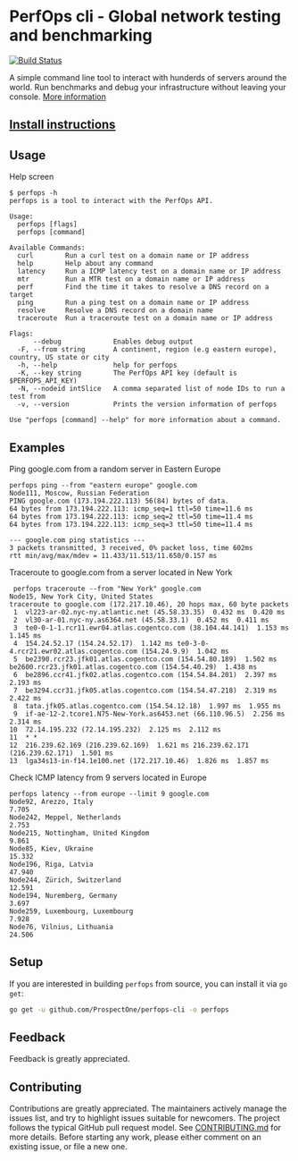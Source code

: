 # PerfOps cli - Global network testing and benchmarking
[![Build Status](https://semaphoreci.com/api/v1/projects/77896bab-6c47-4549-8018-05f07b60d941/1495977/badge.svg)](https://semaphoreci.com/prospectone/perfops-cli)

A simple command line tool to interact with hunderds of servers around the world. Run benchmarks and debug your infrastructure without leaving your console. [More information](https://perfops.net/cli)

## [Install instructions](https://github.com/ProspectOne/perfops-cli/blob/master/INSTALL.md)

## Usage

Help screen
```
$ perfops -h
perfops is a tool to interact with the PerfOps API.

Usage:
  perfops [flags]
  perfops [command]

Available Commands:
  curl        Run a curl test on a domain name or IP address
  help        Help about any command
  latency     Run a ICMP latency test on a domain name or IP address
  mtr         Run a MTR test on a domain name or IP address
  perf        Find the time it takes to resolve a DNS record on a target
  ping        Run a ping test on a domain name or IP address
  resolve     Resolve a DNS record on a domain name
  traceroute  Run a traceroute test on a domain name or IP address

Flags:
      --debug             Enables debug output
  -F, --from string       A continent, region (e.g eastern europe), country, US state or city
  -h, --help              help for perfops
  -K, --key string        The PerfOps API key (default is $PERFOPS_API_KEY)
  -N, --nodeid intSlice   A comma separated list of node IDs to run a test from
  -v, --version           Prints the version information of perfops

Use "perfops [command] --help" for more information about a command.
```

## Examples

Ping google.com from a random server in Eastern Europe
```
perfops ping --from "eastern europe" google.com
Node111, Moscow, Russian Federation
PING google.com (173.194.222.113) 56(84) bytes of data.
64 bytes from 173.194.222.113: icmp_seq=1 ttl=50 time=11.6 ms
64 bytes from 173.194.222.113: icmp_seq=2 ttl=50 time=11.4 ms
64 bytes from 173.194.222.113: icmp_seq=3 ttl=50 time=11.4 ms

--- google.com ping statistics ---
3 packets transmitted, 3 received, 0% packet loss, time 602ms
rtt min/avg/max/mdev = 11.433/11.513/11.650/0.157 ms
```

Traceroute to google.com from a server located in New York
```
 perfops traceroute --from "New York" google.com
Node15, New York City, United States
traceroute to google.com (172.217.10.46), 20 hops max, 60 byte packets
 1  vl223-ar-02.nyc-ny.atlantic.net (45.58.33.35)  0.432 ms  0.420 ms
 2  vl30-ar-01.nyc-ny.as6364.net (45.58.33.1)  0.452 ms  0.411 ms
 3  te0-0-1-1.rcr11.ewr04.atlas.cogentco.com (38.104.44.141)  1.153 ms  1.145 ms
 4  154.24.52.17 (154.24.52.17)  1.142 ms te0-3-0-4.rcr21.ewr02.atlas.cogentco.com (154.24.9.9)  1.042 ms
 5  be2390.rcr23.jfk01.atlas.cogentco.com (154.54.80.189)  1.502 ms be2600.rcr23.jfk01.atlas.cogentco.com (154.54.40.29)  1.438 ms
 6  be2896.ccr41.jfk02.atlas.cogentco.com (154.54.84.201)  2.397 ms  2.193 ms
 7  be3294.ccr31.jfk05.atlas.cogentco.com (154.54.47.218)  2.319 ms  2.422 ms
 8  tata.jfk05.atlas.cogentco.com (154.54.12.18)  1.997 ms  1.955 ms
 9  if-ae-12-2.tcore1.N75-New-York.as6453.net (66.110.96.5)  2.256 ms  2.314 ms
10  72.14.195.232 (72.14.195.232)  2.125 ms  2.112 ms
11  * *
12  216.239.62.169 (216.239.62.169)  1.621 ms 216.239.62.171 (216.239.62.171)  1.501 ms
13  lga34s13-in-f14.1e100.net (172.217.10.46)  1.826 ms  1.857 ms
```

Check ICMP latency from 9 servers located in Europe

```
perfops latency --from europe --limit 9 google.com
Node92, Arezzo, Italy
7.705
Node242, Meppel, Netherlands
2.753
Node215, Nottingham, United Kingdom
9.861
Node85, Kiev, Ukraine
15.332
Node196, Riga, Latvia
47.940
Node244, Zürich, Switzerland
12.591
Node194, Nuremberg, Germany
3.697
Node259, Luxembourg, Luxembourg
7.928
Node76, Vilnius, Lithuania
24.506
```

## Setup

If you are interested in building `perfops` from source, you can install
it via `go get`:

```sh
go get -u github.com/ProspectOne/perfops-cli -o perfops
```

## Feedback

Feedback is greatly appreciated.

## Contributing

Contributions are greatly appreciated. The maintainers actively manage the
issues list, and try to highlight issues suitable for newcomers. The project
follows the typical GitHub pull request model. See
[CONTRIBUTING.md](CONTRIBUTING.md) for more details. Before starting any
work, please either comment on an existing issue, or file a new one.
